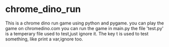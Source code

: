 # chrome_dino_run
This is a chrome dino run game using python and pygame. you can play the game on chromedino.com
you can run the game in main.py
the file 'test.py' is a temperary file used to test,just ignore it.
The key t is used to test something, like print a var,ignore too.
